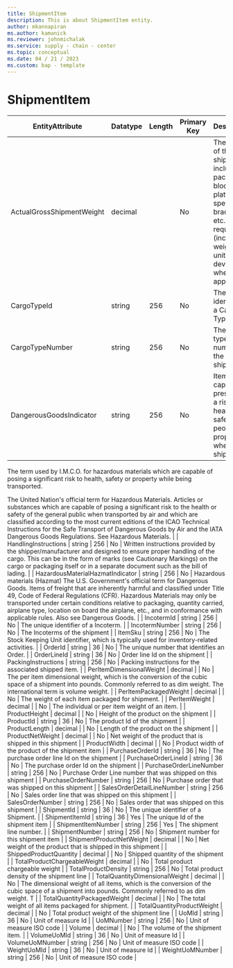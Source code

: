 ```yaml
---
title: ShipmentItem
description: This is about ShipmentItem entity.
author: mkannapiran
ms.author: kamanick
ms.reviewer: johnmichalak
ms.service: supply - chain - center
ms.topic: conceptual
ms.date: 04 / 21 / 2023
ms.custom: bap - template
---
```


# **ShipmentItem**

|	EntityAttribute	|	Datatype	|	Length	|	Primary Key	|	Description	|
|---------------|--------|------|----------|-----------|
|	ActualGrossShipmentWeight	|	decimal	|		|	No	|	The weight of the shipment including all packing, blocking, platforms, special bracing, etc., if required. (includes weight of unit load device, when applicable.)	|
|	CargoTypeId	|	string	|	256	|	No	|	The unique identifier of a Cargo Type.	|
|	CargoTypeNumber	|	string	|	256	|	No	|	The cargo type number of the shipment	|
|	DangerousGoodsIndicator	|	string	|	256	|	No	|	Items capable of presenting a risk to the health or safety of people or property when shipped.

The term used by I.M.C.O. for hazardous materials which are capable of posing a significant risk to health, safety or property while being transported.

The United Nation's official term for Hazardous Materials.  Articles or substances which are capable of posing a significant risk to the health or safety of the general public when transported by air and which are classified according to the most current editions of the ICAO Technical Instructions for the Safe Transport of Dangerous Goods by Air and the IATA Dangerous Goods Regulations.  See Hazardous Materials.	|
|	HandlingInstructions	|	string	|	256	|	No	|	Written instructions provided by the shipper/manufacturer and designed to
ensure proper handling of the cargo. This can be in the form of marks (see Cautionary Markings) on the cargo or packaging itself or in a separate document such as the bill of lading.	|
|	HazardousMaterialHazmatIndicator	|	string	|	256	|	No	|	Hazardous materials (Hazmat)    The U.S. Government's official term for Dangerous Goods.  Items of freight that are inherently harmful and classified under Title 49, Code of Federal Regulations (CFR).  Hazardous Materials may only be transported under certain conditions relative to packaging, quantity carried, airplane type, location on board the airplane, etc., and in conformance with applicable rules.  Also see Dangerous Goods.	|
|	IncotermId	|	string	|	256	|	No	|	The unique identifier of a Incoterm.	|
|	IncotermNumber	|	string	|	256	|	No	|	The Incoterms of the shipment 	|
|	ItemSku	|	string	|	256	|	No	|	The Stock Keeping Unit identifier, which is typically used for inventory-related activities.	|
|	OrderId	|	string	|	36	|	No	|	The unique number that identifies an Order.	|
|	OrderLineId	|	string	|	36	|	No	|	Order line Id on the shipment	|
|	PackingInstructions	|	string	|	256	|	No	|	Packing instructions for the associated shipped item.	|
|	PerItemDimensionalWeight	|	decimal	|		|	No	|	The per item dimensional weight, which is the conversion of the cubic space of a shipment into pounds. Commonly referred to as dim weight. The international term is volume weight.	|
|	PerItemPackagedWeight	|	decimal	|		|	No	|	The weight of each item packaged for shipment.	|
|	PerItemWeight	|	decimal	|		|	No	|	The individual or per item weight of an item.	|
|	ProductHeight	|	decimal	|		|	No	|	Height of the product on the shipment	|
|	ProductId	|	string	|	36	|	No	|	The product Id of the shipment 	|
|	ProductLength	|	decimal	|		|	No	|	Length of the product on the shipment	|
|	ProductNetWeight	|	decimal	|		|	No	|	Net weight of the product that is shipped in this shipment	|
|	ProductWidth	|	decimal	|		|	No	|	Product width of the product of the shipment item	|
|	PurchaseOrderId	|	string	|	36	|	No	|	The purchase order line Id on the shipment	|
|	PurchaseOrderLineId	|	string	|	36	|	No	|	The purchase order Id on the shipment	|
|	PurchaseOrderLineNumber	|	string	|	256	|	No	|	Purchase Order Line number that was shipped on this shipment	|
|	PurchaseOrderNumber	|	string	|	256	|	No	|	Purchase order that was shipped on this shipment	|
|	SalesOrderDetailLineNumber	|	string	|	256	|	No	|	Sales order line that was shipped on this shipment	|
|	SalesOrderNumber	|	string	|	256	|	No	|	Sales order that was shipped on this shipment	|
|	ShipmentId	|	string	|	36	|	No	|	The unique identifier of a Shipment.	|
|	ShipmentItemId	|	string	|	36	|	Yes	|	The unique Id of the shipment item	|
|	ShipmentItemNumber	|	string	|	256	|	Yes	|	The shipment line number.	|
|	ShipmentNumber	|	string	|	256	|	No	|	Shipment number for this shipment item	|
|	ShipmentProductNetWeight	|	decimal	|		|	No	|	Net weight of the product that is shipped in this shipment	|
|	ShippedProductQuantity	|	decimal	|		|	No	|	Shipped quantity of the shipment	|
|	TotalProductChargeableWeight	|	decimal	|		|	No	|	Total product chargeable weight	|
|	TotalProductDensity	|	string	|	256	|	No	|	Total product density of the shipment line	|
|	TotalQuantityDimensionalWeight	|	decimal	|		|	No	|	The dimensional weight of all items, which is the conversion of the cubic space of a shipment into pounds. Commonly referred to as dim weight. T	|
|	TotalQuantityPackagedWeight	|	decimal	|		|	No	|	The total weight of all items packaged for shipment.	|
|	TotalQuantityProductWeight	|	decimal	|		|	No	|	Total product weight of the shipment line	|
|	UoMId	|	string	|	36	|	No	|	Unit of measure Id	|
|	UoMNumber	|	string	|	256	|	No	|	Unit of measure ISO code	|
|	Volume	|	decimal	|		|	No	|	The volume of the shipment item.	|
|	VolumeUoMId	|	string	|	36	|	No	|	Unit of measure Id	|
|	VolumeUoMNumber	|	string	|	256	|	No	|	Unit of measure ISO code	|
|	WeightUoMId	|	string	|	36	|	No	|	Unit of measure Id	|
|	WeightUoMNumber	|	string	|	256	|	No	|	Unit of measure ISO code	|
